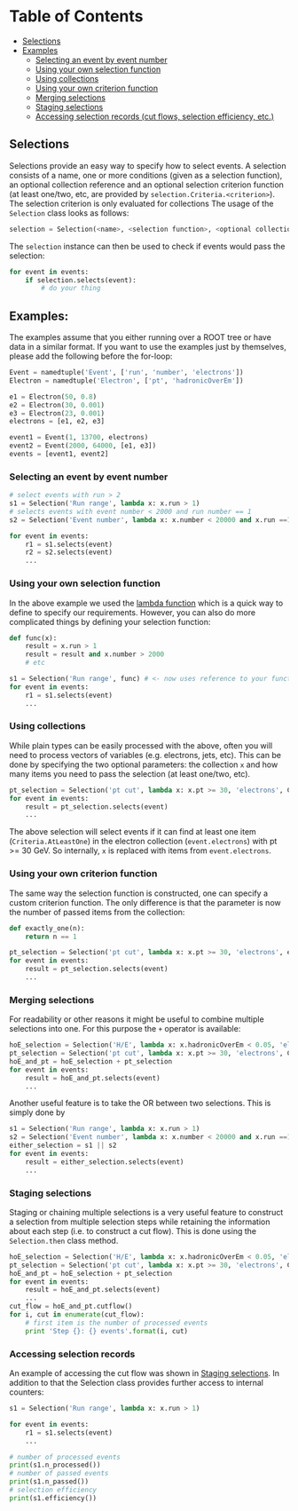 # Table of Contents
* [Selections](#selections)
* [Examples](#examples)
  * [Selecting an event by event number](#Selecting-an-event-by-event-number)
  * [Using your own selection function](#using-your-own-selection-function)
  * [Using collections](#using-collections)
  * [Using your own criterion function](#using-your-own-criterion-function)
  * [Merging selections](#merging-selections)
  * [Staging selections](#staging-selections)
  * [Accessing selection records (cut flows, selection efficiency, etc.)](#accessing-selection-records)


## Selections
Selections provide an easy way to specify how to select events. A selection consists of a name, one or more conditions (given as a selection function), an optional collection reference and an optional selection criterion function (at least one/two, etc, are provided by ```selection.Criteria.<criterion>```). The selection criterion is only evaluated for collections
The usage of the ```Selection``` class looks as follows:
```python
selection = Selection(<name>, <selection function>, <optional collection reference>, <optional criterion function>)
```
The ```selection``` instance can then be used to check if events would pass the selection:
```python
for event in events:
    if selection.selects(event):
        # do your thing
```

## Examples:
The examples assume that you either running over a ROOT tree or have data in a similar format. If you want to use the examples just by themselves, please add the following before the for-loop:
```python
Event = namedtuple('Event', ['run', 'number', 'electrons'])
Electron = namedtuple('Electron', ['pt', 'hadronicOverEm'])

e1 = Electron(50, 0.8)
e2 = Electron(30, 0.001)
e3 = Electron(23, 0.001)
electrons = [e1, e2, e3]

event1 = Event(1, 13700, electrons)
event2 = Event(2000, 64000, [e1, e3])
events = [event1, event2]
```

### Selecting an event by event number
```python
# select events with run > 2
s1 = Selection('Run range', lambda x: x.run > 1)
# selects events with event number < 2000 and run number == 1
s2 = Selection('Event number', lambda x: x.number < 20000 and x.run ==1 )

for event in events:
    r1 = s1.selects(event)
    r2 = s2.selects(event)
    ...
```

### Using your own selection function
In the above example we used the [lambda function](https://docs.python.org/2/tutorial/controlflow.html#lambda-expressions) which is a quick way to define to specify our requirements. However, you can also do more complicated things by defining your selection function:
```python
def func(x):
    result = x.run > 1
    result = result and x.number > 2000
    # etc

s1 = Selection('Run range', func) # <- now uses reference to your function
for event in events:
    r1 = s1.selects(event)
    ...
```

### Using collections
While plain types can be easily processed with the above, often you will need to process vectors of variables (e.g. electrons, jets, etc). This can be done by specifying the two optional parameters: the collection ```x``` and how many items you need to pass the selection (at least one/two, etc).
```python
pt_selection = Selection('pt cut', lambda x: x.pt >= 30, 'electrons', Criteria.AtLeastOne)
for event in events:
    result = pt_selection.selects(event)
    ...
```
The above selection will select events if it can find at least one item (```Criteria.AtLeastOne```) in the electron collection (```event.electrons```) with pt >= 30 GeV. So internally, ```x``` is replaced with items from ```event.electrons```.

### Using your own criterion function
The same way the selection function is constructed, one can specify a custom criterion function. The only difference is that the parameter is now the number of passed items from the collection:
```python
def exactly_one(n):
    return n == 1

pt_selection = Selection('pt cut', lambda x: x.pt >= 30, 'electrons', exactly_one)
for event in events:
    result = pt_selection.selects(event)
    ...
```
### Merging selections
For readability or other reasons it might be useful to combine multiple selections into one.
For this purpose the ```+``` operator is available:
```python
hoE_selection = Selection('H/E', lambda x: x.hadronicOverEm < 0.05, 'electrons', Criteria.AtLeastOne)
pt_selection = Selection('pt cut', lambda x: x.pt >= 30, 'electrons', Criteria.AtLeastOne)
hoE_and_pt = hoE_selection + pt_selection
for event in events:
    result = hoE_and_pt.selects(event)
    ...
```

Another useful feature is to take the OR between two selections. This is simply done by
```python
s1 = Selection('Run range', lambda x: x.run > 1)
s2 = Selection('Event number', lambda x: x.number < 20000 and x.run ==1 )
either_selection = s1 || s2
for event in events:
    result = either_selection.selects(event)
    ...
```

### Staging selections
Staging or chaining multiple selections is a very useful feature to construct a selection from multiple selection steps while retaining the information about each step (i.e. to construct a cut flow). This is done using the ```Selection.then``` class method.
```python
hoE_selection = Selection('H/E', lambda x: x.hadronicOverEm < 0.05, 'electrons', Criteria.AtLeastOne)
pt_selection = Selection('pt cut', lambda x: x.pt >= 30, 'electrons', Criteria.AtLeastOne)
hoE_and_pt = hoE_selection + pt_selection
for event in events:
    result = hoE_and_pt.selects(event)
    ...
cut_flow = hoE_and_pt.cutflow()
for i, cut in enumerate(cut_flow):
    # first item is the number of processed events
    print 'Step {}: {} events'.format(i, cut)
```

### Accessing selection records
An example of accessing the cut flow was shown in [Staging selections](#staging-selections). In addition to that the Selection class provides further access to internal counters:
```python
s1 = Selection('Run range', lambda x: x.run > 1)

for event in events:
    r1 = s1.selects(event)
    ...

# number of processed events
print(s1.n_processed())
# number of passed events
print(s1.n_passed())
# selection efficiency
print(s1.efficiency())
```
